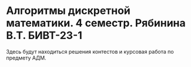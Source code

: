 # Алгоритмы дискретной математики. 4 семестр. Рябинина В.Т. БИВТ-23-1
Здесь будут находиться решения контестов и курсовая работа по предмету АДМ.
